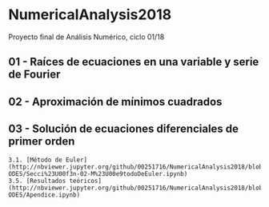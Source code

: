 # NumericalAnalysis2018
Proyecto final de Análisis Numérico, ciclo 01/18

## 01 - Raíces de ecuaciones en una variable y serie de Fourier

## 02 - Aproximación de mínimos cuadrados

## 03 - Solución de ecuaciones diferenciales de primer orden
	3.1. [Método de Euler](http://nbviewer.jupyter.org/github/00251716/NumericalAnalysis2018/blob/master/03-ODES/Secci%23U00f3n-02-M%23U00e9todoDeEuler.ipynb)
	3.5. [Resultados teóricos](http://nbviewer.jupyter.org/github/00251716/NumericalAnalysis2018/blob/master/03-ODES/Apendice.ipynb)
